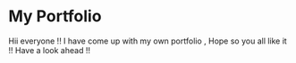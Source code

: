 <h1> My Portfolio</h1>
Hii everyone !! I have come up with my own portfolio , Hope so you all like it !! 
Have a look ahead !!
